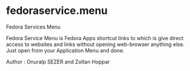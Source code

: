 fedoraservice.menu
==================

Fedora Services Menu

Fedora Service Menu is Fedora Apps shortcut links to which is give direct access to websites and links without opening web-browser anything else. Just open from your Application Menu and done. 


Author : Onuralp SEZER and Zoltan Hoppar
